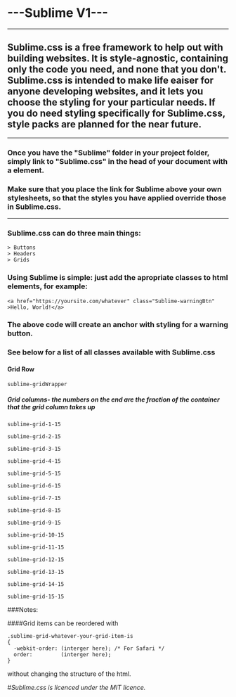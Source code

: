 # ---Sublime V1---

----------

## Sublime.css is a free framework to help out with building websites. It is style-agnostic, containing only the code you need, and none that you don't. Sublime.css is intended to make life eaiser for anyone developing websites, and it lets you choose the styling for your particular needs. If you do need styling specifically for Sublime.css, style packs are planned for the near future.

----------

### Once you have the "Sublime" folder in your project folder, simply link to "Sublime.css" in the head of your document with a <link> element.

### Make sure that you place the link for Sublime above your own stylesheets, so that the styles you have applied override those in Sublime.css.

----------

### Sublime.css can do three main things:

    
    > Buttons
    > Headers
    > Grids

### Using Sublime is simple: just add the apropriate classes to html elements, for example:

`<a href="https://yoursite.com/whatever" class="Sublime-warningBtn" >Hello, World!</a>`

### The above code will create an anchor with styling for a warning button.

### See below for a list of all classes available with Sublime.css



#### Grid Row
```
sublime-gridWrapper
```


##### Grid columns- the numbers on the end are the fraction of the container that the grid column takes up

```
sublime-grid-1-15

sublime-grid-2-15

sublime-grid-3-15

sublime-grid-4-15

sublime-grid-5-15

sublime-grid-6-15

sublime-grid-7-15

sublime-grid-8-15

sublime-grid-9-15

sublime-grid-10-15

sublime-grid-11-15

sublime-grid-12-15

sublime-grid-13-15

sublime-grid-14-15

sublime-grid-15-15
```


###Notes:

####Grid items can be reordered with
```
.sublime-grid-whatever-your-grid-item-is
{
  -webkit-order: (interger here); /* For Safari */
  order:         (interger here);
}
```
without changing the structure of the html.


#*Sublime.css is licenced under the MIT licence.*
